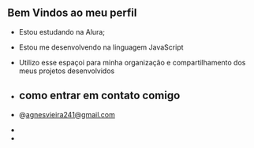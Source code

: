 ## Bem Vindos ao meu perfil

- Estou estudando na Alura;
- Estou me desenvolvendo na linguagem JavaScript
- Utilizo esse espaçoi para minha organização e compartilhamento dos meus projetos desenvolvidos

- ## como entrar em contato comigo 
- @agnesvieira241@gmail.com
-
- 

